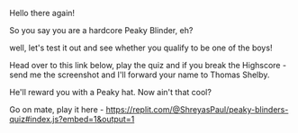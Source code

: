 Hello there again!

So you say you are a hardcore Peaky Blinder, eh?

well, let's test it out and see whether you qualify to be one of the boys!

Head over to this link below, play the quiz and if you break the Highscore - send me the screenshot and I'll forward your name to Thomas Shelby. 

He'll reward you with a Peaky hat. Now ain't that cool? 

Go on mate, play it here - https://replit.com/@ShreyasPaul/peaky-blinders-quiz#index.js?embed=1&output=1

